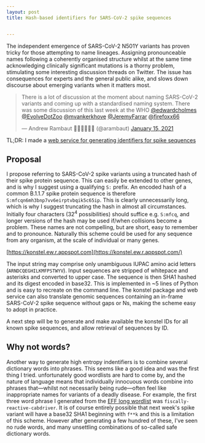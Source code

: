 ```yaml
---
layout: post
title: Hash-based identifiers for SARS-CoV-2 spike sequences


---
```


The independent emergence of SARS-CoV-2 N501Y variants has proven tricky for those attempting to name lineages. Assigning pronounceable names following a coherently organised structure whilst at the same time acknowledging clinically significant mutations is a thorny problem, stimulating some interesting discussion threads on Twitter. The issue has consequences for experts and the general public alike, and slows down discourse about emerging variants when it matters most.

<blockquote  class="twitter-tweet"><p lang="en" dir="ltr">There is a lot of  discussion at the moment about naming SARS-CoV-2 variants and coming up  with a standardised naming system. There was some discussion of this  last week at the WHO <a  href="https://twitter.com/edwardcholmes?ref_src=twsrc%5Etfw">@edwardcholmes</a>  <a  href="https://twitter.com/EvolveDotZoo?ref_src=twsrc%5Etfw">@EvolveDotZoo</a>  <a  href="https://twitter.com/mvankerkhove?ref_src=twsrc%5Etfw">@mvankerkhove</a>  <a  href="https://twitter.com/JeremyFarrar?ref_src=twsrc%5Etfw">@JeremyFarrar</a>  <a  href="https://twitter.com/firefoxx66?ref_src=twsrc%5Etfw">@firefoxx66</a></p>&mdash;  Andrew Rambaut 🦠🧬🌲🔮🤦‍♂️ (@arambaut) <a  href="https://twitter.com/arambaut/status/1350156866559619074?ref_src=twsrc%5Etfw">January  15, 2021</a></blockquote> <script async src="https://platform.twitter.com/widgets.js"  charset="utf-8"></script>



TL;DR: I made a [web service for generating identifiers for spike sequences](https://konstel.ew.r.appspot.com/)



## Proposal

I propose referring to SARS-CoV-2 spike variants using a truncated hash of their spike protein sequence. This can easily be extended to other genes, and is why I suggest using a qualifying `S:` prefix. An encoded hash of a common B.1.1.7 spike protein sequence is therefore `S:mfcqn6mh3bnp7vv6eirptvbqik5c65ip`. This is clearly unnecessarily long, which is why I suggest truncating the hash in almost all circumstances. Initially four characters (32<sup>4</sup> possibilities) should suffice e.g. `S:mfcq`, and longer versions of the hash may be used if/when collisions become a problem. These names are not compelling, but are short, easy to remember and to pronounce. Naturally this scheme could be used for any sequence from any organism, at the scale of individual or many genes.

[https://konstel.ew.r.appspot.com](https://konstel.ew.r.appspot.com/)

The input string may comprise only unambiguous IUPAC amino acid letters (`ARNDCQEGHILKMFPSTWYV`). Input sequences are stripped of whitepace and asterisks and converted to upper case. The sequence is then SHA1 hashed and its digest encoded in base32. This is implemented in ~5 lines of Python and is easy to recreate on the command line. The konstel package and web service can also translate genomic sequences containing an in-frame SARS-CoV-2 spike sequence without gaps or Ns, making the scheme easy to adopt in practice.

A next step will be to generate and make available the konstel IDs for all known spike sequences, and allow retrieval of sequences by ID.



## Why not words?

Another way to generate high entropy indentifiers is to combine several dictionary words into phrases. This seems like a good idea and was the first thing I tried. unfortunately good wordlists are hard to come by, and the nature of language means that individually innocuous words combine into phrases that—whilst not necessarily being rude—often feel like inappropriate names for variants of a deadly disease. For example, the first three word phrase I generated from the [EFF long wordlist](https://www.eff.org/deeplinks/2016/07/new-wordlists-random-passphrases) was `fiscally-reactive-cabdriver`. It is of course entirely possible that next week's spike variant will have a base32 SHA1 beginning with `f**k` and this is a limitation of this scheme. However after generating a few hundred of these, I've seen no rude words, and many unsettling combinations of so-called safe dictionary words.
